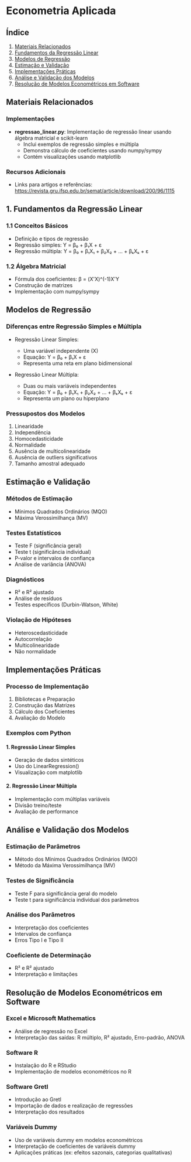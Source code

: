 # Econometria Aplicada

## Índice
1. [Materiais Relacionados](#materiais-relacionados)
2. [Fundamentos da Regressão Linear](#1-fundamentos-da-regressão-linear)
3. [Modelos de Regressão](#modelos-de-regressão)
4. [Estimação e Validação](#estimação-e-validação)
5. [Implementações Práticas](#implementações-práticas)
6. [Análise e Validação dos Modelos](#análise-e-validação-dos-modelos)
7. [Resolução de Modelos Econométricos em Software](#resolução-de-modelos-econométricos-em-software)

## Materiais Relacionados
### Implementações
- **regressao_linear.py**: Implementação de regressão linear usando álgebra matricial e scikit-learn
  - Inclui exemplos de regressão simples e múltipla
  - Demonstra cálculo de coeficientes usando numpy/sympy
  - Contém visualizações usando matplotlib

### Recursos Adicionais
- Links para artigos e referências: https://revista.gru.ifsp.edu.br/semat/article/download/200/96/1115

## 1. Fundamentos da Regressão Linear
### 1.1 Conceitos Básicos
- Definição e tipos de regressão
- Regressão simples: Y = β₀ + β₁X + ε
- Regressão múltipla: Y = β₀ + β₁X₁ + β₂X₂ + ... + βₖXₖ + ε

### 1.2 Álgebra Matricial
- Fórmula dos coeficientes: β = (X'X)^(-1)X'Y
- Construção de matrizes
- Implementação com numpy/sympy

## Modelos de Regressão
### Diferenças entre Regressão Simples e Múltipla
- Regressão Linear Simples:
  - Uma variável independente (X)
  - Equação: Y = β₀ + β₁X + ε
  - Representa uma reta em plano bidimensional

- Regressão Linear Múltipla:
  - Duas ou mais variáveis independentes
  - Equação: Y = β₀ + β₁X₁ + β₂X₂ + ... + βₖXₖ + ε
  - Representa um plano ou hiperplano

### Pressupostos dos Modelos
1. Linearidade
2. Independência
3. Homocedasticidade
4. Normalidade
5. Ausência de multicolinearidade
6. Ausência de outliers significativos
7. Tamanho amostral adequado

## Estimação e Validação
### Métodos de Estimação
- Mínimos Quadrados Ordinários (MQO)
- Máxima Verossimilhança (MV)

### Testes Estatísticos
- Teste F (significância geral)
- Teste t (significância individual)
- P-valor e intervalos de confiança
- Análise de variância (ANOVA)

### Diagnósticos
- R² e R² ajustado
- Análise de resíduos
- Testes específicos (Durbin-Watson, White)

### Violação de Hipóteses
- Heteroscedasticidade
- Autocorrelação
- Multicolinearidade
- Não normalidade

## Implementações Práticas
### Processo de Implementação
1. Bibliotecas e Preparação
2. Construção das Matrizes
3. Cálculo dos Coeficientes
4. Avaliação do Modelo

### Exemplos com Python
#### 1. Regressão Linear Simples
- Geração de dados sintéticos
- Uso do LinearRegression()
- Visualização com matplotlib

#### 2. Regressão Linear Múltipla
- Implementação com múltiplas variáveis
- Divisão treino/teste
- Avaliação de performance

## Análise e Validação dos Modelos
### Estimação de Parâmetros
- Método dos Mínimos Quadrados Ordinários (MQO)
- Método da Máxima Verossimilhança (MV)

### Testes de Significância
- Teste F para significância geral do modelo
- Teste t para significância individual dos parâmetros

### Análise dos Parâmetros
- Interpretação dos coeficientes
- Intervalos de confiança
- Erros Tipo I e Tipo II

### Coeficiente de Determinação
- R² e R² ajustado
- Interpretação e limitações

## Resolução de Modelos Econométricos em Software
### Excel e Microsoft Mathematics
- Análise de regressão no Excel
- Interpretação das saídas: R múltiplo, R² ajustado, Erro-padrão, ANOVA

### Software R
- Instalação do R e RStudio
- Implementação de modelos econométricos no R

### Software Gretl
- Introdução ao Gretl
- Importação de dados e realização de regressões
- Interpretação dos resultados

### Variáveis Dummy
- Uso de variáveis dummy em modelos econométricos
- Interpretação de coeficientes de variáveis dummy
- Aplicações práticas (ex: efeitos sazonais, categorias qualitativas)
